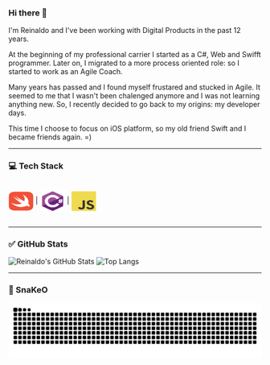 ### Hi there 👋

I'm Reinaldo and I've been working with Digital Products in the past 12 years. 

At the beginning of my professional carrier I started as a C#, Web and Swifft programmer. Later on, I migrated to a more process oriented role: so I started to work as an Agile Coach. 

Many years has passed and I found myself frustared and stucked in Agile. It seemed to me that I wasn't been chalenged anymore and I was not learning anything new. So, I recently decided to go back to my origins: my developer days.

This time I choose to focus on iOS platform, so my old friend Swift and I became friends again. =)
<br/><hr>

### 💻 Tech Stack 

<div stile="display: inline_block"><br/>
  <img align="center" alt="Srbentu-Swift" height="40" width="50" src="https://raw.githubusercontent.com/devicons/devicon/master/icons/swift/swift-original.svg"> | 
  <img align="center" alt="Srbentu-Csharp" height="40" width="50" src="https://raw.githubusercontent.com/devicons/devicon/master/icons/csharp/csharp-original.svg"> | 
  <img align="center" alt="Srbentu-Js" height="40" width="50" src="https://raw.githubusercontent.com/devicons/devicon/master/icons/javascript/javascript-original.svg">
</div>
<br/><hr>

### ✅ GitHub Stats 
  ![Reinaldo's GitHub Stats](https://github-readme-stats.vercel.app/api?username=reicamargo&show_icons=true&theme=dracula)
  ![Top Langs](https://github-readme-stats.vercel.app/api/top-langs/?username=reicamargo&layout=donut&show_icons=true&theme=dracula)
<br/><hr>

### 🐍 SnaKeO
 <picture>
  <source media="(prefers-color-scheme: dark)" srcset="https://raw.githubusercontent.com/reicamargo/reicamargo/output/github-contribution-grid-snake-dark.svg">
  <source media="(prefers-color-scheme: light)" srcset="https://raw.githubusercontent.com/reicamargo/reicamargo/output/github-contribution-grid-snake.svg">
  <img alt="github contribution grid snake animation" src="https://raw.githubusercontent.com/reicamargo/reicamargo/output/github-contribution-grid-snake.svg">
</picture>
